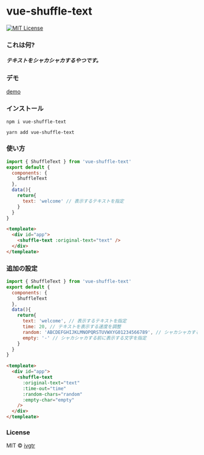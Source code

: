 # vue-shuffle-text
[![MIT License](http://img.shields.io/badge/license-MIT-blue.svg?style=flat)](LICENSE)

### これは何?
##### テキストをシャカシャカするやつです。


### デモ
[demo](https://ivgtr.github.io/vue-shuffle-text/)	

### インストール

```
npm i vue-shuffle-text
```
```
yarn add vue-shuffle-text
```

### 使い方
```javascript
import { ShuffleText } from 'vue-shuffle-text'
export default {
  components: {
    ShuffleText
  },
  data(){
    return{
      text: 'welcome' // 表示するテキストを指定
    }
  }
}
```
```html
<templeate>
  <div id="app">
    <shuffle-text :original-text="text" />
  </div>
</templeate>
```
### 追加の設定
```javascript
import { ShuffleText } from 'vue-shuffle-text'
export default {
  components: {
    ShuffleText
  },
  data(){
    return{
      text: 'welcome', // 表示するテキストを指定
      time: 20, // テキストを表示する速度を調整
      random: 'ABCDEFGHIJKLMNOPQRSTUVWXYG01234566789', // シャカシャカする文字を指定
      empty: '-' // シャカシャカする前に表示する文字を指定
    }
  }
}
```
```html
<templeate>
  <div id="app">
    <shuffle-text
      :original-text="text"
      :time-out="time"
      :random-chars="random"
      :empty-char="empty"
    />
  </div>
</templeate>
```

### License
MIT © [ivgtr](https://github.com/ivgtr)